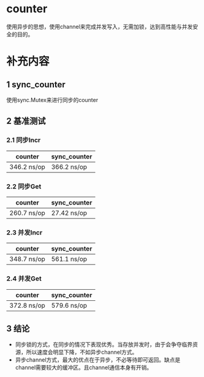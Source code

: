 # counter
使用异步的思想，使用channel来完成并发写入，无需加锁，达到高性能与并发安全的目的。



# 补充内容

## 1 sync_counter

使用sync.Mutex来进行同步的counter

## 2 基准测试

### 2.1 同步Incr

| counter     | sync_counter |
| ----------- | ------------ |
| 346.2 ns/op | 366.2 ns/op  |

### 2.2 同步Get

| counter     | sync_counter |
| ----------- | ------------ |
| 260.7 ns/op | 27.42 ns/op  |

### 2.3 并发Incr

| counter     | sync_counter |
| ----------- | ------------ |
| 348.7 ns/op | 561.1 ns/op  |

### 2.4 并发Get

| counter     | sync_counter |
| ----------- | ------------ |
| 372.8 ns/op | 579.6 ns/op  |

## 3 结论

- 同步锁的方式，在同步的情况下表现优秀。当存放并发时，由于会争夺临界资源，所以速度会明显下降，不如异步channel方式。
- 异步channel方式，最大的优点在于异步，不必等待即可返回。缺点是channel需要较大的缓冲区。且channel通信本身有开销。



